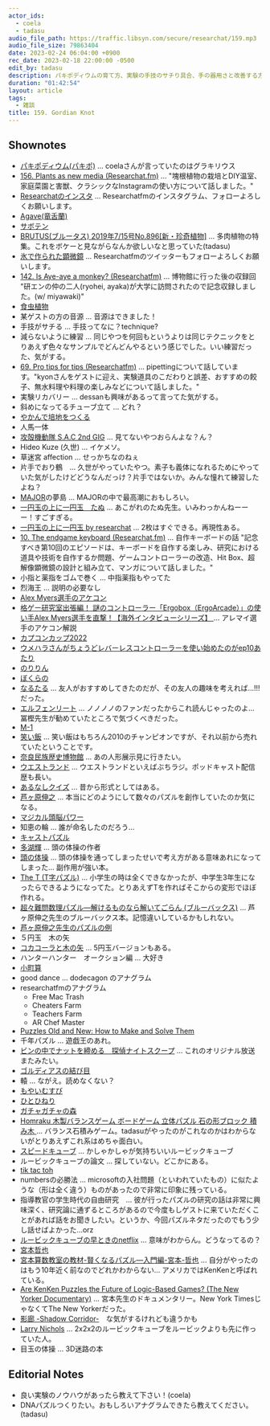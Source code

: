 ```yaml
---
actor_ids:
  - coela
  - tadasu
audio_file_path: https://traffic.libsyn.com/secure/researchat/159.mp3 
audio_file_size: 79863404
date: 2023-02-24 06:04:00 +0900
rec_date: 2023-02-18 22:00:00 -0500
edit_by: tadasu
description: パキポディウムの育て方、実験の手技のサチり具合、手の器用さと改善する方法、T字パズルとあるなしクイズ、アナグラムの作り方、知恵の輪、ゲームの必勝法について話しました。
duration: "01:42:54"
layout: article
tags:
  - 雑談
title: 159. Gordian Knot
---
```


## Shownotes
- [パキポディウム(パキポ)](https://www.shuminoengei.jp/m-pc/a-page_p_detail/target_plant_code-1041) ... coelaさんが言っていたのはグラキリウス
- [156. Plants as new media (Researchat.fm)](https://researchat.fm/episode/156) ... "塊根植物の栽培とDIY温室、家庭菜園と害獣、クラシックなInstagramの使い方について話しました。"
- [Researchatのインスタ](https://www.instagram.com/researchat.fm/) ... Researchatfmのインスタグラム、フォローよろしくお願いします。
- [Agave(竜舌蘭)](https://en.wikipedia.org/wiki/Agave)
- [サボテン](https://ja.wikipedia.org/wiki/%E3%82%B5%E3%83%9C%E3%83%86%E3%83%B3)
- [BRUTUS(ブルータス) 2019年7/15号No.896[新・珍奇植物]](https://www.amazon.co.jp/dp/B07T6S1CDH?tag=researchatf04-22) ... 多肉植物の特集。これをボケーと見ながらなんか欲しいなと思っていた(tadasu)
- [氷で作られた顕微鏡](https://twitter.com/researchat_fm/status/1624519365445173251) ... Researchatfmのツイッターもフォローよろしくお願いします。
- [142. Is Aye-aye a monkey? (Researchatfm)](https://researchat.fm/episode/142) ... 博物館に行った後の収録回 "研エンの仲の二人(ryohei, ayaka)が大学に訪問されたので記念収録しました。(w/ miyawaki)"
- [食虫植物](https://en.wikipedia.org/wiki/Carnivorous_plant)
- 某ゲストの方の音源 … 音源はできました！
- 手技がサチる ... 手技ってなに？technique?
- 減らないように練習 … 同じやつを何回もというよりは同じテクニックをとりあえず色々なサンプルでどんどんやるという感じでした。いい練習だった、気がする。
- [69. Pro tips for tips (Researchatfm)](https://researchat.fm/episode/69) ... pipettingについて話しています。"kyonさんをゲストに迎え、実験道具のこだわりと誤差、おすすめの餃子、無水料理や料理の楽しみなどについて話しました。"
- 実験リカバリー … dessanも興味があるって言ってた気がする。
- 斜めになってるチューブ立て ... どれ？
- [やかんで培地をつくる](https://twitter.com/researchat_fm/status/1416150009163169795)
- 人馬一体　
- [攻殻機動隊 S.A.C 2nd GIG](https://www.amazon.co.jp/dp/B01JMDCIE6?tag=researchatf04-22) ... 見てないやつおらんよな？ん？
- Hideo Kuze (久世) ... イケメソ。
- 草迷宮 affection ... せっかちなのねぇ
- 片手でおり鶴　... 久世がやっていたやつ。素子も義体になれるためにやっていた気がしたけどどうなんだっけ？片手ではないか。みんな憧れて練習したよね？
- [MAJOR](https://www.amazon.co.jp/dp/B009JZGIJ4/?tag=researchatf04-22)の夢島 ... MAJORの中で最高潮におもしろい。
- [一円玉の上に一円玉　たぬ](https://www.buzzfeed.com/jp/eimiyamamitsu/tower-of-coins) ... あこがれのたぬ先生。いみわっかんねーーー！すごすぎる。
- [一円玉の上に一円玉 by researchat](https://twitter.com/researchat_fm/status/1624545027610509312) ... 2枚はすぐできる。再現性ある。
- [10. The endgame keyboard (Researchat.fm)](https://researchat.fm/episode/10) ... 自作キーボードの話 "記念すべき第10回のエピソードは、キーボードを自作する楽しみ、研究における道具や技術を自作するか問題、ゲームコントローラーの改造、Hit Box、超解像顕微鏡の設計と組み立て、マンガについて話しました。"
- 小指と薬指をゴムで巻く … 中指薬指もやってた
- 烈海王 ... 説明の必要なし
- [Alex Myers選手のアケコン](https://twitter.com/AlexMyersFGC/status/1625010200402079744)
- [格ゲー研究室出張編！ 謎のコントローラー「Ergobox（ErgoArcade）」の使い手Alex Myers選手を直撃！【海外インタビューシリーズ】
](https://www.youtube.com/watch?v=jkoch8XIFQI&ab_channel=%E3%81%A8%E3%81%8D%E3%81%A9%E3%83%81%E3%83%A3%E3%83%B3%E3%83%8D%E3%83%AB%2FTokido) ... アレマイ選手のアケコン解説
- [カプコンカップ2022](https://sf.esports.capcom.com/sp/cpt/ccix/)
- [ウメハラさんがちょうどレバーレスコントローラーを使い始めたのがep10あたり](https://automaton-media.com/articles/newsjp/20190528-93027/)
- [のりりん](https://www.amazon.co.jp/dp/B00A2MD0SA/?tag=researchatf04-22)
- [ぼくらの](https://www.amazon.co.jp/dp/B009JZH94C/?tag=researchatf04-22)
- [なるたる](https://www.amazon.co.jp/dp/4063141861/?tag=researchatf04-22) ... 友人がおすすめしてきたのだが、その友人の趣味を考えれば...!!!だった。
- [エルフェンリート](https://www.amazon.co.jp/dp/B00ECT85R0/?tag=researchatf04-22) ... ノノノノのファンだったからこれ読んじゃったのよ... 冨樫先生が勧めていたところで気づくべきだった。
- [M-1](https://www.m-1gp.com/)
- [笑い飯](https://ja.wikipedia.org/wiki/%E7%AC%91%E3%81%84%E9%A3%AF) ... 笑い飯はもちろん2010のチャンピオンですが、それ以前から売れていたということです。
- [奈良民族歴史博物館](https://www.pref.nara.jp/1508.htm) ... あの人形展示見に行きたい。
- [ウエストランド](https://ja.wikipedia.org/wiki/%E3%82%A6%E3%82%A8%E3%82%B9%E3%83%88%E3%83%A9%E3%83%B3%E3%83%89) ... ウエストランドといえばぶちラジ。ポッドキャスト配信歴も長い。
- [あるなしクイズ](https://ja.wikipedia.org/wiki/%E3%81%82%E3%82%8B%E3%81%AA%E3%81%97%E3%82%AF%E3%82%A4%E3%82%BA) ... 昔から形式としてはある。
- [芦ヶ原伸之](https://ja.wikipedia.org/wiki/%E8%8A%A6%E3%83%B6%E5%8E%9F%E4%BC%B8%E4%B9%8B) ... 本当にどのようにして数々のパズルを創作していたのか気になる。
- [マジカル頭脳パワー](https://ja.wikipedia.org/wiki/%E3%83%9E%E3%82%B8%E3%82%AB%E3%83%AB%E9%A0%AD%E8%84%B3%E3%83%91%E3%83%AF%E3%83%BC!!)
- 知恵の輪 ... 誰が命名したのだろう...
- [キャストパズル](https://www.amazon.co.jp/%E3%82%AD%E3%83%A3%E3%82%B9%E3%83%88%E3%83%91%E3%82%BA%E3%83%AB/s?k=%E3%82%AD%E3%83%A3%E3%82%B9%E3%83%88%E3%83%91%E3%82%BA%E3%83%AB?tag=researchatf04-22)
- [多湖輝](https://ja.wikipedia.org/wiki/%E5%A4%9A%E6%B9%96%E8%BC%9D) ... 頭の体操の作者
- [頭の体操](https://www.amazon.co.jp/dp/B00H3FG5HW/?tag=researchatf04-22) ... 頭の体操を通ってしまったせいで考え方がある意味あれになってしまった... 副作用が強い本。
- [The T (T字パズル)](https://www.amazon.co.jp/dp/B00B0QPSP0?tag=researchatf04-22) … 小学生の時は全くできなかったが、中学生3年生になったらできるようになってた。とりあえずTを作ればそこからの変形でほぼ作れる。
- [超々難問数理パズル―解けるものなら解いてごらん (ブルーバックス)](https://www.amazon.co.jp/dp/4062573776/?tag=researchatf04-22) … 芦ヶ原伸之先生のブルーバックス本。記憶違いしているかもしれない。
- [芦ヶ原伸之先生のパズルの例](http://www.edu.city.fukuyama.hiroshima.jp/chu-hitotsu/oshirase/ichimon/0520_question.pdf)
- ５円玉　木の矢
- [コカコーラと木の矢](http://koffbeat.cocolog-nifty.com/blog/2013/03/post-fa07.html) ... 5円玉バージョンもある。
- ハンターハンター　オークション編 ... 大好き
- [小町算](https://ja.wikipedia.org/wiki/%E5%B0%8F%E7%94%BA%E7%AE%97)
- good dance ... dodecagon のアナグラム
- researchatfmのアナグラム
  - Free Mac Trash
  - Cheaters Farm
  - Teachers Farm
  - AR Chef Master
- [Puzzles Old and New: How to Make and Solve Them](https://www.amazon.com/Puzzles-Old-New-Make-Solve/dp/0295965797)
- 千年パズル ... 遊戯王のあれ。
- [ビンの中でナットを締める　探偵ナイトスクープ](https://www.nanigoto.net/entry/2018/01/20/082036) ... これのオリジナル放送またみたい。
- [ゴルディアスの結び目](https://ja.wikipedia.org/wiki/%E3%82%B4%E3%83%AB%E3%83%87%E3%82%A3%E3%82%A2%E3%82%B9%E3%81%AE%E7%B5%90%E3%81%B3%E7%9B%AE)
- 轅 ... ながえ。読めなくない？
- [もやいむすび](https://camphack.nap-camp.com/4301)
- [ひとひねり](https://idokichi.exblog.jp/13964302/)
- [ガチャガチャの森](https://www.gachagachanomori.com/)
- [Homraku 木製バランスゲーム ボードゲーム 立体パズル 石の形ブロック 積み木 ](https://www.amazon.co.jp/dp/B0B3WVH2H6?tag=researchatf04-22) ... バランス石積みゲーム。tadasuがやったのがこれなのかはわからないがとりあえずこれ系はめちゃ面白い。
- [スピードキューブ](https://www.amazon.co.jp/dp/B09J4ZPJ5K/?tag=researchatf04-22) ... かしゃかしゃが気持ちいいルービックキューブ
- ルービックキューブの論文 ... 探していない。どこかにある。
- [tik tac toh](https://www.google.com/search?sxsrf=AJOqlzX-9M2W2Cmfp4fTQDnxtM38_-U1sQ:1677184775255&q=tic+tac+toe&spell=1&sa=X&ved=2ahUKEwiJjIGWwKz9AhWUFVkFHUr2C14QBSgAegQICBAB&biw=1440&bih=764&dpr=2)
- numbersの必勝法 … microsoftの入社問題（といわれていたもの）に似たような（形は全く違う）ものがあったので非常に印象に残っている。
- 指導教官の学生時代の自由研究　… 彼が行ったパズルの研究の話は非常に興味深く、研究論に通ずるところがあるので今度もしゲストに来ていただくことがあれば話をお聞きしたい。というか、今回パズルネタだったのでもう少し話せばよかった…orz
- [ルービックキューブの早ときのnetflix](https://www.netflix.com/title/81092143) ... 意味がわからん。どうなってるの？
- [宮本哲也](https://en.wikipedia.org/wiki/Tetsuya_Miyamoto)
- [宮本算数教室の教材-賢くなるパズル―入門編-宮本-哲也](https://www.amazon.co.jp/dp/4053023904?tag=researchatf04-22) ... 自分がやったのはもう10年近く前なのでどれかわからない... アメリカではKenKenと呼ばれている。
- [Are KenKen Puzzles the Future of Logic-Based Games? (The New Yorker Documentary)](https://www.youtube.com/watch?v=PKWcc5uHkls) ... 宮本先生のドキュメンタリー。New York TimesじゃなくてThe New Yorkerだった。
- [影廊 -Shadow Corridor-](https://store.steampowered.com/app/1025250/Shadow_Corridor/?l=schinese)　な気がするけれども違うかも
- [Larry Nichols](https://en.wikipedia.org/wiki/Larry_D._Nichols) ... 2x2x2のルービックキューブをルービックよりも先に作っていた人。
- 目玉の体操 ... 3D迷路の本

## Editorial Notes
- 良い実験のノウハウがあったら教えて下さい！(coela)
- DNAパズルつくりたい。おもしろいアナグラムできたら教えてください。(tadasu)
